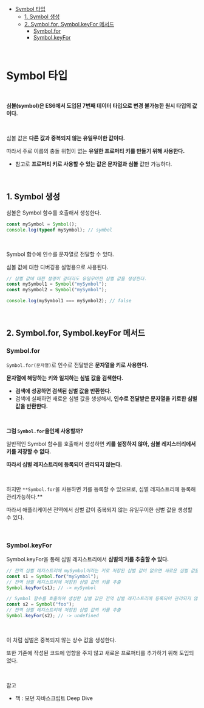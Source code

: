 - [Symbol 타입](#symbol-타입)
  - [1. Symbol 생성](#1-symbol-생성)
  - [2. Symbol.for, Symbol.keyFor 메서드](#2-symbolfor-symbolkeyfor-메서드)
    - [Symbol.for](#symbolfor)
    - [Symbol.keyFor](#symbolkeyfor)

<br>

# Symbol 타입

<br>

**심볼(symbol)은 ES6에서 도입된 7번째 데이터 타입으로 변경 불가능한 원시 타입의 값이다.**

<br>

심볼 값은 **다른 값과 중복되지 않는 유일무이한 값이다.**

따라서 주로 이름의 충돌 위험이 없는 **유일한 프로퍼티 키를 만들기 위해 사용한다.**

- 참고로 **프로퍼티 키로 사용할 수 있는 값은 문자열과 심볼** 값만 가능하다.

<br>

## 1. Symbol 생성

심볼은 Symbol 함수를 호출해서 생성한다.

```jsx
const mySymbol = Symbol();
console.log(typeof mySymbol); // symbol
```

<br>

Symbol 함수에 인수를 문자열로 전달할 수 있다.

심볼 값에 대한 디버깅용 설명용으로 사용된다.

```jsx
// 심벌 값에 대한 설명이 같더라도 유일무이한 심벌 값을 생성한다.
const mySymbol1 = Symbol("mySymbol");
const mySymbol2 = Symbol("mySymbol");

console.log(mySymbol1 === mySymbol2); // false
```

<br>

## 2. Symbol.for, Symbol.keyFor 메서드

### Symbol.for

`Symbol.for(문자열)`로 인수로 전달받은 **문자열을 키로 사용한다.**

**문자열에 해당하는 키와 일치하는 심벌 값을 검색한다.**

- **검색에 성공하면 검색된 심벌 값을 반환한다.**
- 검색에 실패하면 새로운 심벌 값을 생성해서, **인수로 전달받은 문자열을 키로한 심벌값을 반환한다.**

<br>

**그럼 `Symbol.for`을언제 사용할까?**

일반적인 Symbol 함수를 호출해서 생성하면 **키를 설정하지 않아, 심볼 레지스터리에서 키를 저장할 수 없다.**

**따라서 심벌 레지스트리에 등록되어 관리되지 않는다.**

<br>

하지만 `**Symbol.for`을 사용하면 키를 등록할 수 있으므로, 심벌 레지스트리에 등록해 관리가능하다.\*\*

따라서 애플리케이션 전역에서 심벌 값이 중복되지 않는 유일무이한 심벌 값을 생성할 수 있다.

<br>

### Symbol.keyFor

Symbol.keyFor을 통해 심벌 레지스트리에서 **심벌의 키를 추출할 수 있다.**

```jsx
// 전역 심벌 레지스트리에 mySymbol이라는 키로 저장된 심벌 값이 없으면 새로운 심벌 값을 생성
const s1 = Symbol.for("mySymbol");
// 전역 심벌 레지스트리에 저장된 심벌 값의 키를 추출
Symbol.keyFor(s1); // -> mySymbol

// Symbol 함수를 호출하여 생성한 심벌 값은 전역 심벌 레지스트리에 등록되어 관리되지 않는다.
const s2 = Symbol("foo");
// 전역 심벌 레지스트리에 저장된 심벌 값의 키를 추출
Symbol.keyFor(s2); // -> undefined
```

<br>

이 처럼 심벌은 중복되지 않는 상수 값을 생성한다.

또한 기존에 작성된 코드에 영향을 주지 않고 새로운 프로퍼티를 추가하기 위해 도입되었다.

<br>

참고

- 책 : 모던 자바스크립트 Deep Dive
